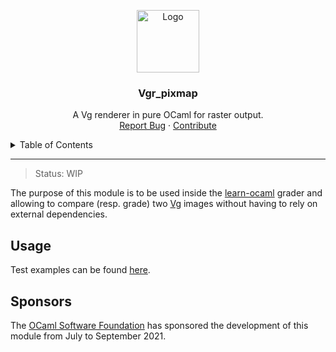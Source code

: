<p align="center">
  <img src="https://cdn-icons.flaticon.com/png/512/1812/premium/1812450.png?token=exp=1638184084~hmac=210f8a8e67a63fef0d79bd2861d0aba9" alt="Logo" width="100" height="100">
  <h3 align="center">
	Vgr_pixmap
  </h3>

  <p align="center">
	A Vg renderer in pure OCaml for raster output.
   <!-- <br /> -->
   <!--  <a href="https://github.com/github_username/repo_name"><strong>Explore the docs »</strong></a> -->
    <br />
   <!--  <a href="https://github.com/github_username/repo_name">View Demo</a> -->
    <a href="https://github.com/EmileRolley/sustainable-computing-resources/issues">Report Bug</a>
    ·
    <a href="https://github.com/EmileRolley/sustainable-computing-resources/pulls">Contribute</a>
  </p>
</p>



<details>
  <summary>Table of Contents</summary>

<!-- vim-markdown-toc GitLab -->

* [Usage](#usage)
* [Sponsors](#sponsors)

<!-- vim-markdown-toc -->

</details>

---

> Status: WIP

The purpose of this module is to be used inside the
[learn-ocaml](https://github.com/ocaml-sf/learn-ocaml) grader and allowing to
compare (resp. grade) two [Vg](https://github.com/dbuenzli/vg) images without having
to rely on external dependencies.

## Usage

Test examples can be found [here](https://github.com/EmileRolley/vgr-pixmap-test).

## Sponsors

The [OCaml Software Foundation](http://ocaml-sf.org/) has sponsored the
development of this module from July to September 2021.
